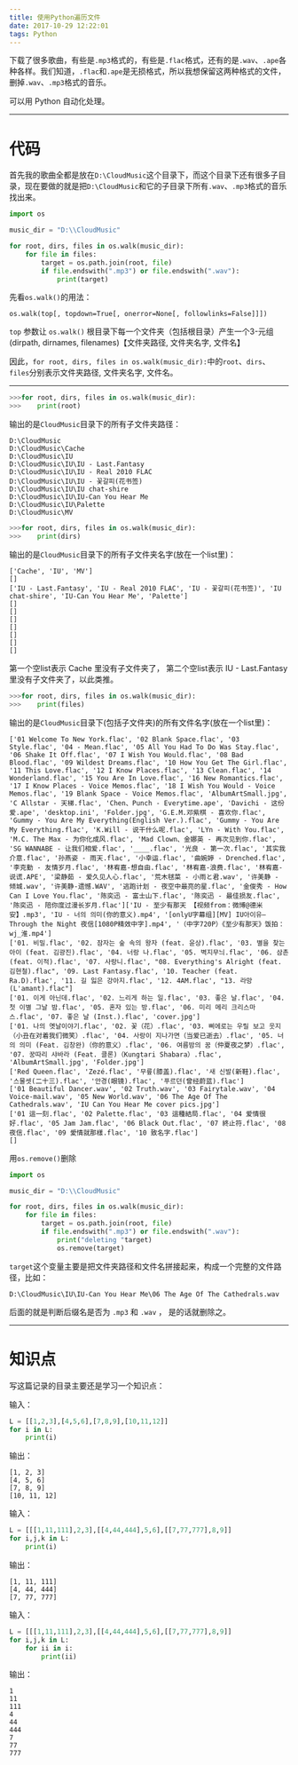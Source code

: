 ```yaml
---
title: 使用Python遍历文件
date: 2017-10-29 12:22:01
tags: Python
---
```



下载了很多歌曲，有些是`.mp3`格式的，有些是`.flac`格式，还有的是`.wav`、`.ape`各种各样。我们知道，`.flac`和`.ape`是无损格式，所以我想保留这两种格式的文件，删掉`.wav`、`.mp3`格式的音乐。

可以用 Python 自动化处理。


<!-- more -->


---

# 代码

首先我的歌曲全都是放在`D:\CloudMusic`这个目录下，而这个目录下还有很多子目录，现在要做的就是把`D:\CloudMusic`和它的子目录下所有`.wav`、`.mp3`格式的音乐找出来。

```Python
import os

music_dir = "D:\\CloudMusic"

for root, dirs, files in os.walk(music_dir):
    for file in files:
        target = os.path.join(root, file)
        if file.endswith(".mp3") or file.endswith(".wav"):
            print(target)
```

先看`os.walk()`的用法：

`os.walk(top[, topdown=True[, onerror=None[, followlinks=False]]])`

`top` 参数让 `os.walk()` 根目录下每一个文件夹（包括根目录）产生一个3-元组 (dirpath, dirnames, filenames)【文件夹路径, 文件夹名字, 文件名】

因此，`for root, dirs, files in os.walk(music_dir):`中的`root`、`dirs`、`files`分别表示文件夹路径, 文件夹名字, 文件名。

---

```Python
>>>for root, dirs, files in os.walk(music_dir):
>>>    print(root)

```

输出的是`CloudMusic`目录下的所有子文件夹路径：
```
D:\CloudMusic
D:\CloudMusic\Cache
D:\CloudMusic\IU
D:\CloudMusic\IU\IU - Last.Fantasy
D:\CloudMusic\IU\IU - Real 2010 FLAC
D:\CloudMusic\IU\IU - 꽃갈피(花书签)
D:\CloudMusic\IU\IU chat-shire
D:\CloudMusic\IU\IU-Can You Hear Me
D:\CloudMusic\IU\Palette
D:\CloudMusic\MV
```

```Python
>>>for root, dirs, files in os.walk(music_dir):
>>>    print(dirs)

```

输出的是`CloudMusic`目录下的所有子文件夹名字(放在一个list里)：
```
['Cache', 'IU', 'MV']
[]
['IU - Last.Fantasy', 'IU - Real 2010 FLAC', 'IU - 꽃갈피(花书签)', 'IU chat-shire', 'IU-Can You Hear Me', 'Palette']
[]
[]
[]
[]
[]
[]
[]
```

第一个空list表示 Cache 里没有子文件夹了， 第二个空list表示 IU - Last.Fantasy 里没有子文件夹了，以此类推。


```Python
>>>for root, dirs, files in os.walk(music_dir):
>>>    print(files)

```


输出的是`CloudMusic`目录下(包括子文件夹)的所有文件名字(放在一个list里)：
```
['01 Welcome To New York.flac', '02 Blank Space.flac', '03 Style.flac', '04 - Mean.flac', '05 All You Had To Do Was Stay.flac', '06 Shake It Off.flac', '07 I Wish You Would.flac', '08 Bad Blood.flac', '09 Wildest Dreams.flac', '10 How You Get The Girl.flac', '11 This Love.flac', '12 I Know Places.flac', '13 Clean.flac', '14 Wonderland.flac', '15 You Are In Love.flac', '16 New Romantics.flac', '17 I Know Places - Voice Memos.flac', '18 I Wish You Would - Voice Memos.flac', '19 Blank Space - Voice Memos.flac', 'AlbumArtSmall.jpg', 'C Allstar - 天梯.flac', 'Chen、Punch - Everytime.ape', 'Davichi - 这份爱.ape', 'desktop.ini', 'Folder.jpg', 'G.E.M.邓紫棋 - 喜欢你.flac', 'Gummy - You Are My Everything(English Ver.).flac', 'Gummy - You Are My Everything.flac', 'K.Will - 说干什么呢.flac', 'LYn - With You.flac', 'M.C. The Max - 为你化成风.flac', 'Mad Clown、金娜英 - 再次见到你.flac', 'SG WANNABE - 让我们相爱.flac', '____.flac', '光良 - 第一次.flac', '其实我介意.flac', '孙燕姿 - 雨天.flac', '小幸运.flac', '曲婉婷 - Drenched.flac', '李克勤 - 友情岁月.flac', '林宥嘉-想自由.flac', '林宥嘉-浪费.flac', '林宥嘉-说谎.APE', '梁静茹 - 爱久见人心.flac', '荒木毬菜 - 小雨と君.wav', '许美静 - 倾城.wav', '许美静-遗憾.WAV', '逃跑计划 - 夜空中最亮的星.flac', '金俊秀 - How Can I Love You.flac', '陈奕迅 - 富士山下.flac', '陈奕迅 - 最佳损友.flac', '陈奕迅 - 陪你度过漫长岁月.flac']['IU - 至少有那天 【视频from：微博@德米安】.mp3', 'IU - 너의 의미(你的意义).mp4', '[onlyU字幕组][MV] IU아이유–Through the Night 夜信[1080P精效中字].mp4', '（中字720P）《至少有那天》饭拍：wj_淮.mp4']
['01. 비밀.flac', '02. 잠자는 숲 속의 왕자 (feat. 윤상).flac', '03. 별을 찾는 아이 (feat. 김광진).flac', '04. 너랑 나.flac', '05. 벽지무늬.flac', '06. 삼촌 (feat. 이적).flac', '07. 사랑니.flac', "08. Everything's Alright (feat. 김현철).flac", '09. Last Fantasy.flac', '10. Teacher (feat. Ra.D).flac', '11. 길 잃은 강아지.flac', '12. 4AM.flac', "13. 라망 (L'amant).flac"]
['01. 이게 아닌데.flac', '02. 느리게 하는 일.flac', '03. 좋은 날.flac', '04. 첫 이별 그날 밤.flac', '05. 혼자 있는 방.flac', '06. 미리 메리 크리스마스.flac', '07. 좋은 날 (Inst.).flac', 'cover.jpg']
['01. 나의 옛날이야기.flac', '02. 꽃（花）.flac', '03. 삐에로는 우릴 보고 웃지（小丑在对着我们微笑）.flac', '04. 사랑이 지나가면（当爱已逝去）.flac', '05. 너의 의미 (Feat. 김창완)（你的意义）.flac', '06. 여름밤의 꿈（仲夏夜之梦）.flac', '07. 꿍따리 샤바라 (Feat. 클론)（Kungtari Shabara）.flac', 'AlbumArtSmall.jpg', 'Folder.jpg']
['Red Queen.flac', 'Zezé.flac', '무릎(膝盖).flac', '새 신발(新鞋).flac', '스물셋(二十三).flac', '안경(眼镜).flac', '푸르던(曾经蔚蓝).flac']
['01 Beautiful Dancer.wav', '02 Truth.wav', '03 Fairytale.wav', '04 Voice-mail.wav', '05 New World.wav', '06 The Age Of The Cathedrals.wav', 'IU Can You Hear Me cover pics.jpg']
['01 這一刻.flac', '02 Palette.flac', '03 這種結局.flac', '04 爱情很好.flac', '05 Jam Jam.flac', '06 Black Out.flac', '07 終止符.flac', '08 夜信.flac', '09 愛情就那樣.flac', '10 致名字.flac']
[]
```

用`os.remove()`删除

```Python
import os

music_dir = "D:\\CloudMusic"

for root, dirs, files in os.walk(music_dir):
    for file in files:
        target = os.path.join(root, file)
        if file.endswith(".mp3") or file.endswith(".wav"):
            print("deleting "target)
            os.remove(target)
```

`target`这个变量主要是把文件夹路径和文件名拼接起来，构成一个完整的文件路径，比如：
```
D:\CloudMusic\IU\IU-Can You Hear Me\06 The Age Of The Cathedrals.wav
```

后面的就是判断后缀名是否为 `.mp3` 和 `.wav` ， 是的话就删除之。


---

# 知识点

写这篇记录的目录主要还是学习一个知识点：

输入：
```Python
L = [[1,2,3],[4,5,6],[7,8,9],[10,11,12]]
for i in L:
    print(i)
```

输出：
```
[1, 2, 3]
[4, 5, 6]
[7, 8, 9]
[10, 11, 12]
```

输入：
```Python
L = [[[1,11,111],2,3],[[4,44,444],5,6],[[7,77,777],8,9]]
for i,j,k in L:
    print(i)
```

输出：
```
[1, 11, 111]
[4, 44, 444]
[7, 77, 777]
```

输入：
```Python
L = [[[1,11,111],2,3],[[4,44,444],5,6],[[7,77,777],8,9]]
for i,j,k in L:
    for ii in i:
        print(ii)
```

输出：
```
1
11
111
4
44
444
7
77
777
```
